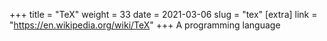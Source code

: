 +++
title = "TeX"
weight = 33
date = 2021-03-06
slug = "tex"
[extra]
link = "https://en.wikipedia.org/wiki/TeX"
+++
A programming language

